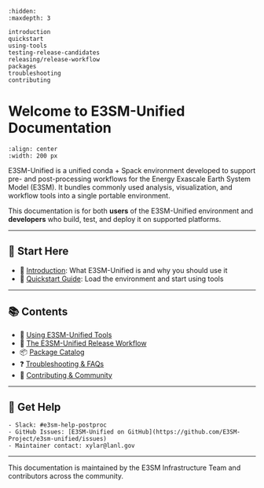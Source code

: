 ```{toctree}
:hidden:
:maxdepth: 3

introduction
quickstart
using-tools
testing-release-candidates
releasing/release-workflow
packages
troubleshooting
contributing
```

# Welcome to E3SM-Unified Documentation

```{image} logo/e3sm_unified_logo_200.png
:align: center
:width: 200 px
```

E3SM-Unified is a unified conda + Spack environment developed to support pre-
and post-processing workflows for the Energy Exascale Earth System Model
(E3SM). It bundles commonly used analysis, visualization, and workflow tools
into a single portable environment.

This documentation is for both **users** of the E3SM-Unified environment and
**developers** who build, test, and deploy it on supported platforms.

---

## 🚀 Start Here

* 📖 [Introduction](introduction.md): What E3SM-Unified is and why you should
  use it
* 🧪 [Quickstart Guide](quickstart.md): Load the environment and start using
  tools

---

## 📚 Contents

* 💠 [Using E3SM-Unified Tools](using-tools.md)
* 🚚 [The E3SM-Unified Release Workflow](releasing/release-workflow.md)
* 📦 [Package Catalog](packages.md)
* ❓ [Troubleshooting & FAQs](troubleshooting.md)
* 🤝 [Contributing & Community](contributing.md)

---

## 💬 Get Help

```{admonition} Support
- Slack: #e3sm-help-postproc
- GitHub Issues: [E3SM-Unified on GitHub](https://github.com/E3SM-Project/e3sm-unified/issues)
- Maintainer contact: xylar@lanl.gov
```

---

This documentation is maintained by the E3SM Infrastructure Team and
contributors across the community.
